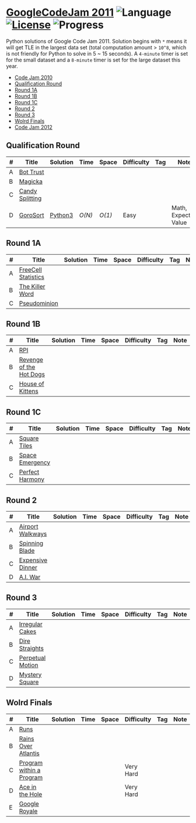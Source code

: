 # [GoogleCodeJam 2011](https://codingcompetitions.withgoogle.com/codejam/archive/2011) ![Language](https://img.shields.io/badge/language-Python-orange.svg) [![License](https://img.shields.io/badge/license-MIT-blue.svg)](./LICENSE) ![Progress](https://img.shields.io/badge/progress-1%20%2F%2026-ff69b4.svg)

Python solutions of Google Code Jam 2011. Solution begins with `*` means it will get TLE in the largest data set (total computation amount > `10^8`, which is not friendly for Python to solve in 5 ~ 15 seconds). A `4-minute` timer is set for the small dataset and a `8-minute` timer is set for the large dataset this year.

* [Code Jam 2010](https://github.com/kamyu104/GoogleCodeJam-2010)
* [Qualification Round](https://github.com/kamyu104/GoogleCodeJam-2011#qualification-round)
* [Round 1A](https://github.com/kamyu104/GoogleCodeJam-2011#round-1a)
* [Round 1B](https://github.com/kamyu104/GoogleCodeJam-2011#round-1b)
* [Round 1C](https://github.com/kamyu104/GoogleCodeJam-2011#round-1c)
* [Round 2](https://github.com/kamyu104/GoogleCodeJam-2011#round-2)
* [Round 3](https://github.com/kamyu104/GoogleCodeJam-2011#round-3)
* [Wolrd Finals](https://github.com/kamyu104/GoogleCodeJam-2011#world-finals)
* [Code Jam 2012](https://github.com/kamyu104/GoogleCodeJam-2012)

## Qualification Round
| # | Title | Solution | Time | Space | Difficulty | Tag | Note |
|---| ----- | -------- | ---- | ----- | ---------- | --- | ---- |
|A| [Bot Trust](https://code.google.com/codejam/contest/975485/dashboard#s=p0)| | | | | | |
|B| [Magicka](https://code.google.com/codejam/contest/975485/dashboard#s=p1)| | | | | | |
|C| [Candy Splitting](https://code.google.com/codejam/contest/975485/dashboard#s=p2)| | | | | | |
|D| [GoroSort](https://codingcompetitions.withgoogle.com/codejam/round/0000000000432f3a/0000000000432ccf)| [Python3](./Qualification%20Round/gorosort.py3) |  _O(N)_ | _O(1)_ | Easy | | Math, Expected Value |

## Round 1A
| # | Title | Solution | Time | Space | Difficulty | Tag | Note |
|---| ----- | -------- | ---- | ----- | ---------- | --- | ---- |
|A| [FreeCell Statistics](https://code.google.com/codejam/contest/1145485/dashboard#s=p0)| | | | | | |
|B| [The Killer Word](https://code.google.com/codejam/contest/1145485/dashboard#s=p1)| | | | | | |
|C| [Pseudominion](https://code.google.com/codejam/contest/1145485/dashboard#s=p2)| | | | | | |

## Round 1B
| # | Title | Solution | Time | Space | Difficulty | Tag | Note |
|---| ----- | -------- | ---- | ----- | ---------- | --- | ---- |
|A| [RPI](https://code.google.com/codejam/contest/1150485/dashboard#s=p0)| | | | | | |
|B| [Revenge of the Hot Dogs](https://code.google.com/codejam/contest/1150485/dashboard#s=p1)| | | | | | |
|C| [House of Kittens](https://code.google.com/codejam/contest/1150485/dashboard#s=p2)| | | | | | |

## Round 1C
| # | Title | Solution | Time | Space | Difficulty | Tag | Note |
|---| ----- | -------- | ---- | ----- | ---------- | --- | ---- |
|A| [Square Tiles](https://code.google.com/codejam/contest/1128486/dashboard#s=p0)| | | | | | |
|B| [Space Emergency](https://code.google.com/codejam/contest/1128486/dashboard#s=p1)| | | | | | |
|C| [Perfect Harmony](https://code.google.com/codejam/contest/1128486/dashboard#s=p2)| | | | | | |

## Round 2
| # | Title | Solution | Time | Space | Difficulty | Tag | Note |
|---| ----- | -------- | ---- | ----- | ---------- | --- | ---- |
|A| [Airport Walkways](https://code.google.com/codejam/contest/1150486/dashboard#s=p0)| | | | | | |
|B| [Spinning Blade](https://code.google.com/codejam/contest/1150486/dashboard#s=p1)| | | | | | |
|C| [Expensive Dinner](https://code.google.com/codejam/contest/1150486/dashboard#s=p2)| | | | | | |
|D| [A.I. War](https://code.google.com/codejam/contest/1150486/dashboard#s=p3)| | | | | | |

## Round 3
| # | Title | Solution | Time | Space | Difficulty | Tag | Note |
|---| ----- | -------- | ---- | ----- | ---------- | --- | ---- |
|A| [Irregular Cakes](https://code.google.com/codejam/contest/1158485/dashboard#s=p0)| | | | | | |
|B| [Dire Straights](https://code.google.com/codejam/contest/1158485/dashboard#s=p0)| | | | | | |
|C| [Perpetual Motion](https://code.google.com/codejam/contest/1158485/dashboard#s=p0)| | | | | | |
|D| [Mystery Square](https://code.google.com/codejam/contest/1158485/dashboard#s=p0)| | | | | | |

## Wolrd Finals
| # | Title | Solution | Time | Space | Difficulty | Tag | Note |
|---| ----- | -------- | ---- | ----- | ---------- | --- | ---- |
|A| [Runs](https://code.google.com/codejam/contest/1327485/dashboard#s=p0)| | | | | | |
|B| [Rains Over Atlantis](https://code.google.com/codejam/contest/1327485/dashboard#s=p1)| | | | | | |
|C| [Program within a Program](https://code.google.com/codejam/contest/1327485/dashboard#s=p2)|||| Very Hard | | |
|D| [Ace in the Hole](https://code.google.com/codejam/contest/1327485/dashboard#s=p3)|||| Very Hard | | |
|E| [Google Royale](https://code.google.com/codejam/contest/1327485/dashboard#s=p4)| | | | | | |
